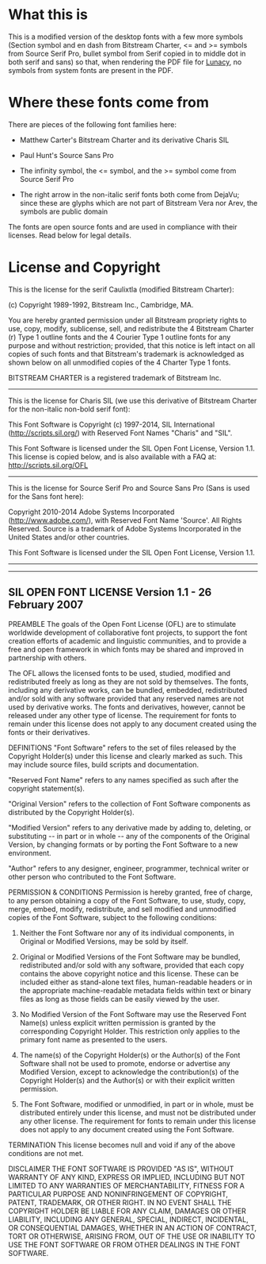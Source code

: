 # What this is

This is a modified version of the desktop fonts with a few more
symbols (Section symbol and en dash from Bitstream Charter, <= 
and >= symbols from Source Serif Pro, bullet symbol from Serif 
copied in to middle dot in both serif and sans) so that, when 
rendering the PDF file for [Lunacy](https://github.com/samboy/lunacy), 
no symbols from system fonts are present in the PDF.

# Where these fonts come from

There are pieces of the following font families here:

* Matthew Carter's Bitstream Charter and its derivative Charis SIL

* Paul Hunt's Source Sans Pro

* The infinity symbol, the <= symbol, and the >= symbol come from 
  Source Serif Pro

* The right arrow in the non-italic serif fonts both come from DejaVu; 
  since these are glyphs which
  are not part of Bitstream Vera nor Arev, the symbols are public 
  domain

The fonts are open source fonts and are used in compliance with their
licenses.  Read below for legal details.

# License and Copyright

This is the license for the serif Caulixtla (modified 
Bitstream Charter):

(c) Copyright 1989-1992, Bitstream Inc., Cambridge, MA.

You are hereby granted permission under all Bitstream propriety rights
to use, copy, modify, sublicense, sell, and redistribute the 4 Bitstream
Charter (r) Type 1 outline fonts and the 4 Courier Type 1 outline fonts
for any purpose and without restriction; provided, that this notice is
left intact on all copies of such fonts and that Bitstream's trademark
is acknowledged as shown below on all unmodified copies of the 4 Charter
Type 1 fonts.

BITSTREAM CHARTER is a registered trademark of Bitstream Inc.

---

This is the license for Charis SIL (we use this derivative of Bitstream
Charter for the non-italic non-bold serif font):

This Font Software is Copyright (c) 1997-2014, SIL International (http://scripts.sil.org/)
with Reserved Font Names "Charis" and "SIL".

This Font Software is licensed under the SIL Open Font License, Version 1.1.
This license is copied below, and is also available with a FAQ at:
http://scripts.sil.org/OFL

---

This is the license for Source Serif Pro and Source Sans Pro (Sans is used
for the Sans font here):

Copyright 2010-2014 Adobe Systems Incorporated (http://www.adobe.com/), with Reserved Font Name 'Source'. All Rights Reserved. Source is a trademark of Adobe Systems Incorporated in the United States and/or other countries.

This Font Software is licensed under the SIL Open Font License, Version 1.1.

---

-----------------------------------------------------------
SIL OPEN FONT LICENSE Version 1.1 - 26 February 2007
-----------------------------------------------------------

PREAMBLE
The goals of the Open Font License (OFL) are to stimulate worldwide
development of collaborative font projects, to support the font creation
efforts of academic and linguistic communities, and to provide a free and
open framework in which fonts may be shared and improved in partnership
with others.

The OFL allows the licensed fonts to be used, studied, modified and
redistributed freely as long as they are not sold by themselves. The
fonts, including any derivative works, can be bundled, embedded, 
redistributed and/or sold with any software provided that any reserved
names are not used by derivative works. The fonts and derivatives,
however, cannot be released under any other type of license. The
requirement for fonts to remain under this license does not apply
to any document created using the fonts or their derivatives.

DEFINITIONS
"Font Software" refers to the set of files released by the Copyright
Holder(s) under this license and clearly marked as such. This may
include source files, build scripts and documentation.

"Reserved Font Name" refers to any names specified as such after the
copyright statement(s).

"Original Version" refers to the collection of Font Software components as
distributed by the Copyright Holder(s).

"Modified Version" refers to any derivative made by adding to, deleting,
or substituting -- in part or in whole -- any of the components of the
Original Version, by changing formats or by porting the Font Software to a
new environment.

"Author" refers to any designer, engineer, programmer, technical
writer or other person who contributed to the Font Software.

PERMISSION & CONDITIONS
Permission is hereby granted, free of charge, to any person obtaining
a copy of the Font Software, to use, study, copy, merge, embed, modify,
redistribute, and sell modified and unmodified copies of the Font
Software, subject to the following conditions:

1) Neither the Font Software nor any of its individual components,
in Original or Modified Versions, may be sold by itself.

2) Original or Modified Versions of the Font Software may be bundled,
redistributed and/or sold with any software, provided that each copy
contains the above copyright notice and this license. These can be
included either as stand-alone text files, human-readable headers or
in the appropriate machine-readable metadata fields within text or
binary files as long as those fields can be easily viewed by the user.

3) No Modified Version of the Font Software may use the Reserved Font
Name(s) unless explicit written permission is granted by the corresponding
Copyright Holder. This restriction only applies to the primary font name as
presented to the users.

4) The name(s) of the Copyright Holder(s) or the Author(s) of the Font
Software shall not be used to promote, endorse or advertise any
Modified Version, except to acknowledge the contribution(s) of the
Copyright Holder(s) and the Author(s) or with their explicit written
permission.

5) The Font Software, modified or unmodified, in part or in whole,
must be distributed entirely under this license, and must not be
distributed under any other license. The requirement for fonts to
remain under this license does not apply to any document created
using the Font Software.

TERMINATION
This license becomes null and void if any of the above conditions are
not met.

DISCLAIMER
THE FONT SOFTWARE IS PROVIDED "AS IS", WITHOUT WARRANTY OF ANY KIND,
EXPRESS OR IMPLIED, INCLUDING BUT NOT LIMITED TO ANY WARRANTIES OF
MERCHANTABILITY, FITNESS FOR A PARTICULAR PURPOSE AND NONINFRINGEMENT
OF COPYRIGHT, PATENT, TRADEMARK, OR OTHER RIGHT. IN NO EVENT SHALL THE
COPYRIGHT HOLDER BE LIABLE FOR ANY CLAIM, DAMAGES OR OTHER LIABILITY,
INCLUDING ANY GENERAL, SPECIAL, INDIRECT, INCIDENTAL, OR CONSEQUENTIAL
DAMAGES, WHETHER IN AN ACTION OF CONTRACT, TORT OR OTHERWISE, ARISING
FROM, OUT OF THE USE OR INABILITY TO USE THE FONT SOFTWARE OR FROM
OTHER DEALINGS IN THE FONT SOFTWARE.
